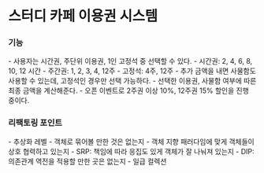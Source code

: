 <h1>스터디 카페 이용권 시스템</h1>

<h3>기능</h3>
- 사용자는 시간권, 주단위 이용권, 1인 고정석 중 선택할 수 있다.
  -  시간권: 2, 4, 6, 8, 10, 12 시간
  - 주간권: 1, 2, 3, 4, 12주
  - 고정석: 4주, 12주
- 추가 금액을 내면 사물함도 사용할 수 있는데, 고정석인 경우만 선택 가능하다.
- 선택한 이용권, 사물함 여부에 따른 최종 금액을 계산해준다.
- 오픈 이벤트로 2주권 이상 10%, 12주권 15% 할인을 진행 중이다.

<h3>리팩토링 포인트</h3>
- 추상화 레벨
- 객체로 묶어볼 만한 것은 없는지
- 객체 지향 패러다임에 맞게 객체들이 상호 협력하고 있는지
- SRP: 책임에 따라 응집도 있게 객체가 잘 나눠져 있는지
- DIP: 의존관계 역전을 적용할 만한 곳은 없는지
- 일급 컬렉션
